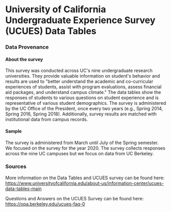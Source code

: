# University of California Undergraduate Experience Survey (UCUES) Data Tables
### Data Provenance 

#### About the survey
This survey was conducted across UC's nine undergraduate research universities. They provide valuable information on student's behavior and results are used
to "better understand the academic and co-curricular experiences of students, assist with program evaluations, assess financial aid packages, and understand campus climate."
The data tables show the responses of students to various questions on student experience and is representative of various student demographics. The survey
is administered by the UC Office of the President, once every two years (e.g., Spring 2014, Spring 2016, Spring 2018). Additionally, survey results are matched
with institutional data from campus records.

#### Sample
The survey is administered from March until July of the Spring semester. We focused on the survey for the year 2020. The survey collects responses across the 
nine UC campuses but we focus on data from UC Berkeley.

### Sources
More information on the Data Tables and UCUES survey can be found here: https://www.universityofcalifornia.edu/about-us/information-center/ucues-data-tables-main

Questions and Answers on the UCUES Survey can be found here: https://opa.berkeley.edu/ucues-faq-0 
